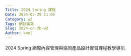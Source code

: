 ```yaml
---
Title: 2024 Spring 課程
Date: 2024-02-29 11:00
Category: w2
Tags: 網誌編寫
Slug: 2024-cd-2b-w2
Author: kmol
---
```


2024 Spring 網際內容管理與協同產品設計實習課程教學導引.

<!-- PELICAN_END_SUMMARY -->